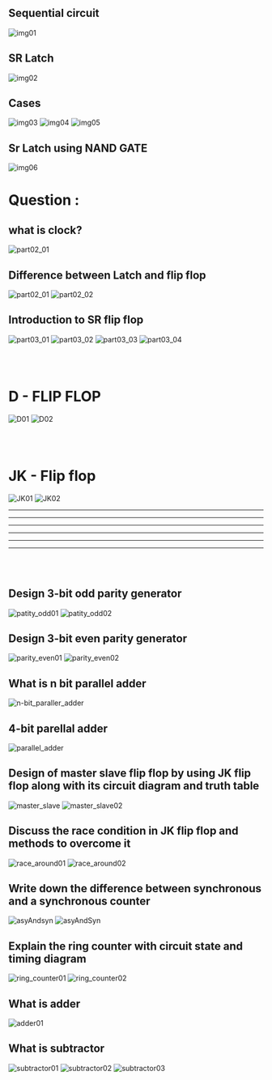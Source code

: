 ## Sequential circuit
![img01](./assets/img01.jpg)
## SR Latch
![img02](./assets/img02.jpg)
## Cases
![img03](./assets/img03.jpg)
![img04](./assets/img04.jpg)
![img05](./assets/img05.jpg)
## Sr Latch using NAND GATE
![img06](./assets/img06.jpg)


# Question : 
## what is clock?
![part02_01](./assets/clock.jpg)

## Difference between Latch and flip flop
![part02_01](./assets/part02_01.jpg)
![part02_02](./assets/part02_02.jpg)

## Introduction to SR flip flop
![part03_01](./assets/part03_01.jpg)
![part03_02](./assets/part03_02.jpg)
![part03_03](./assets/part03_03.jpg)
![part03_04](./assets/part03_04.jpg)

<br><br>

# D - FLIP FLOP
![D01](./assets/D01.jpg)
![D02](./assets/D02.jpg)

<br><br>

# JK - Flip flop
![JK01](./assets/JK01.jpg)
![JK02](./assets/jk02.jpg)


<hr><hr><hr><hr><hr><hr>

<br><br>


## Design 3-bit odd parity generator
![patity_odd01](./assets/parity_odd01.jpg)
![patity_odd02](./assets/parity_odd02.jpg)

## Design 3-bit even parity generator
![parity_even01](./assets/parity_even01.jpg)
![parity_even02](./assets/parity_even02.jpg)

## What is n bit parallel adder
![n-bit_paraller_adder](./assets/n-bit%20parallel%20adder.jpg)

## 4-bit parellal adder
![parallel_adder](./assets/parralel_adder01.jpg)

## Design of master slave flip flop by using JK flip flop along with its circuit diagram and truth table
![master_slave](./assets/master_slave01.jpg)
![master_slave02](./assets/master_slave02.jpg)

## Discuss the race condition in JK flip flop and methods to overcome it
![race_around01](./assets/race_around01.jpg)
![race_around02](./assets/race_around02.jpg)

## Write down the difference between synchronous and a synchronous counter
![asyAndsyn](./assets/sysnchronousAndasynchronous01.jpg)
![asyAndSyn](./assets/sysnchronousAndasynchronous02.jpg)

## Explain the ring counter with circuit state and timing diagram
![ring_counter01](./assets/ring_counter01.jpg)
![ring_counter02](./assets/ring_counter02.jpg)

## What is adder
![adder01](./assets/adder01.jpg)

## What is subtractor
![subtractor01](./assets/subtractor01.jpg)
![subtractor02](./assets/subtractor02.jpg)
![subtractor03](./assets/subtractor03.jpg)


